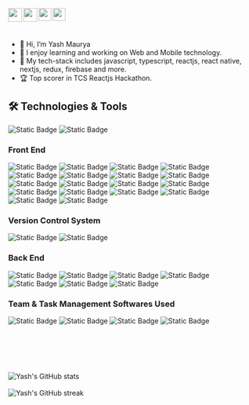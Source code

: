 <a href="https://www.linkedin.com/in/yash-maurya-674030204/" target="_blank">
  <img  align="left" width="28px" src="https://cdn.pixabay.com/photo/2017/08/22/11/56/linked-in-2668700_1280.png" />
</a>

<a href="https://twitter.com/YashMaurya_Tech" target="_blank">
  <img  align="left" width="28px" src="https://as1.ftcdn.net/v2/jpg/03/20/88/34/1000_F_320883488_PMmkQget359WtY6foB1xFN3Wcvus6WTM.jpg" />
</a>

<a href="mailto:yash,maurya537468@gmail.com">
  <img align="left" width="26px" src="https://logodownload.org/wp-content/uploads/2018/03/gmail-logo-16.png" />
</a>

<a href="https://linktr.ee/yashmaurya" target="_blank">
  <img align="left" width="26px" src="https://www.computerhope.com/jargon/l/linktree.png" />
</a>

<br>
<br>
<br>

- 👋 Hi, I’m Yash Maurya
- 👀 I enjoy learning and working on Web and Mobile technology.
- 🌱 My tech-stack includes javascript, typescript, reactjs, react native, nextjs, redux, firebase and more.
- 🏆 Top scorer in TCS Reactjs Hackathon.

## 🛠️ Technologies & Tools

![Static Badge](https://img.shields.io/badge/Code-JavaScript-informational?style=flat&logo=javascript)
![Static Badge](https://img.shields.io/badge/Code-Typescript-informational?style=flat&logo=typescript)

### Front End
![Static Badge](https://img.shields.io/badge/Code-Html-informational?style=flat&logo=html5)
![Static Badge](https://img.shields.io/badge/Code-Css-informational?style=flat&logo=css3)
![Static Badge](https://img.shields.io/badge/Code-React-informational?logo=react)
![Static Badge](https://img.shields.io/badge/Code-Next-informational?logo=nextdotjs)
![Static Badge](https://img.shields.io/badge/Code-React%20Native-informational?logo=react)
![Static Badge](https://img.shields.io/badge/Code-Android-informational?logo=android&labelColor=%23FFFFFF)
![Static Badge](https://img.shields.io/badge/Code-IOS-informational?logo=ios&logoColor=%23000000&labelColor=%23FFFFFF)
![Static Badge](https://img.shields.io/badge/Code-Material%20UI-informational?logo=mui)
![Static Badge](https://img.shields.io/badge/Code-Redux-informational?logo=redux&logoColor=%23764ABC&labelColor=%23FFFFFF)
![Static Badge](https://img.shields.io/badge/Code-Tailwind%20CSS-informational?logo=tailwindcss)
![Static Badge](https://img.shields.io/badge/Code-Apollo%20Client-informational?logo=apollographql&logoColor=%23311C87&labelColor=%23FFFFFF)
![Static Badge](https://img.shields.io/badge/Code-GraphQL-informational?logo=graphql&logoColor=%23E10098&labelColor=%23FFFFFF)
![Static Badge](https://img.shields.io/badge/Code-Expo-informational?logo=expo)
![Static Badge](https://img.shields.io/badge/Code-Styled%20Components-informational?logo=styledcomponents)
![Static Badge](https://img.shields.io/badge/Code-Recoil-informational?logo=recoil)
![Static Badge](https://img.shields.io/badge/Code-Shadcn%20UI-informational?logo=shadcnui&logoColor=%23000000&labelColor=%23FFFFFF)
![Static Badge](https://img.shields.io/badge/Code-Environment%20Variables-informational?logo=dotenv)
![Static Badge](https://img.shields.io/badge/Auth-Clerk-informational?logo=clerk&logoColor=%236C47FF&labelColor=%23FFFFFF)

### Version Control System
![Static Badge](https://img.shields.io/badge/Version%20Control-Git-informational?logo=git)
![Static Badge](https://img.shields.io/badge/Version%20Control-Github-informational?logo=github)

### Back End
![Static Badge](https://img.shields.io/badge/Code-Node-informational?logo=nodedotjs)
![Static Badge](https://img.shields.io/badge/Code-Firebase-informational?logo=firebase&logoColor=%23EB844E)
![Static Badge](https://img.shields.io/badge/Code-MongoDB-informational?logo=mongodb)
![Static Badge](https://img.shields.io/badge/Code-Supabase-informational?logo=supabase)
![Static Badge](https://img.shields.io/badge/Code-Sanity%20CMS-informational?logo=sanity)
![Static Badge](https://img.shields.io/badge/Code-Pusher-informational?logo=pusher&logoColor=%23300D4F&labelColor=%23FFFFFF)
![Static Badge](https://img.shields.io/badge/Code-My%20SQL-informational?logo=mysql&labelColor=%23FFFFFF)

### Team & Task Management Softwares Used
![Static Badge](https://img.shields.io/badge/Software-Clickup-informational?logo=clickup&labelColor=%23FFFFFF)
![Static Badge](https://img.shields.io/badge/Software-Jira-informational?logo=jira&logoColor=%230052CC&labelColor=%23FFFFFF)
![Static Badge](https://img.shields.io/badge/Software-Figma-informational?logo=figma&logoColor=%23A259FF&labelColor=%23FFFFFF)
![Static Badge](https://img.shields.io/badge/Software-Slack-informational?logo=slack&logoColor=%234A154B&labelColor=%23FFFFFF)

<br><br>
<br><br>

![Yash's GitHub stats](https://github-readme-stats.vercel.app/api?username=YashMaurya9274&&count_private=true&show_icons=true&theme=radical)
<br><br>
![Yash's GitHub streak](https://github-readme-streak-stats.herokuapp.com/?user=YashMaurya9274&theme=blue-green)

<!---
yashmaurya9274/yashmaurya9274 is a ✨ special ✨ repository because its `README.md` (this file) appears on your GitHub profile.
You can click the Preview link to take a look at your changes.
--->
